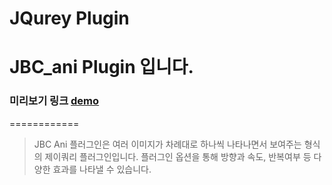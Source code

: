 JQurey Plugin
============
JBC_ani Plugin 입니다.
============
### 미리보기 링크 [demo](http://chaos0425.dothome.co.kr/abc/5656.html)
============
>JBC Ani 플러그인은 여러 이미지가 차례대로 하나씩 나타나면서 보여주는 형식의 제이쿼리 플러그인입니다.
>플러그인 옵션을 통해 방향과 속도, 반복여부 등 다양한 효과를 나타낼 수 있습니다.

